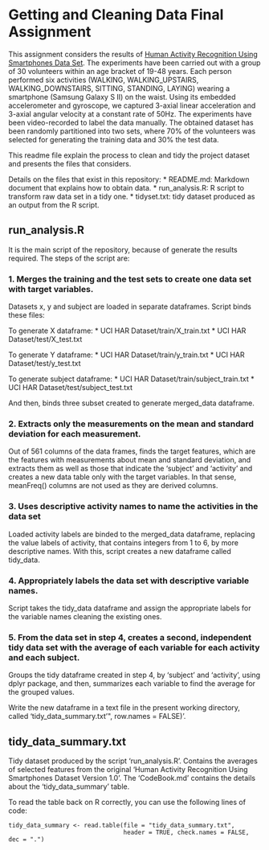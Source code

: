 Getting and Cleaning Data Final Assignment
==========================================

This assignment considers the results of [Human Activity Recognition
Using Smartphones Data
Set](http://archive.ics.uci.edu/ml/datasets/Human+Activity+Recognition+Using+Smartphones).
The experiments have been carried out with a group of 30 volunteers
within an age bracket of 19-48 years. Each person performed six
activities (WALKING, WALKING\_UPSTAIRS, WALKING\_DOWNSTAIRS, SITTING,
STANDING, LAYING) wearing a smartphone (Samsung Galaxy S II) on the
waist. Using its embedded accelerometer and gyroscope, we captured
3-axial linear acceleration and 3-axial angular velocity at a constant
rate of 50Hz. The experiments have been video-recorded to label the data
manually. The obtained dataset has been randomly partitioned into two
sets, where 70% of the volunteers was selected for generating the
training data and 30% the test data.

This readme file explain the process to clean and tidy the project
dataset and presents the files that considers.

Details on the files that exist in this repository: \* README.md:
Markdown document that explains how to obtain data. \* run\_analysis.R:
R script to transform raw data set in a tidy one. \* tidyset.txt: tidy
dataset produced as an output from the R script.

run\_analysis.R
---------------

It is the main script of the repository, because of generate the results
required. The steps of the script are:

### 1. Merges the training and the test sets to create one data set with target variables.

Datasets x, y and subject are loaded in separate dataframes. Script
binds these files:

To generate X dataframe: \* UCI HAR Dataset/train/X\_train.txt \* UCI
HAR Dataset/test/X\_test.txt

To generate Y dataframe: \* UCI HAR Dataset/train/y\_train.txt \* UCI
HAR Dataset/test/y\_test.txt

To generate subject dataframe: \* UCI HAR
Dataset/train/subject\_train.txt \* UCI HAR
Dataset/test/subject\_test.txt

And then, binds three subset created to generate merged\_data dataframe.

### 2. Extracts only the measurements on the mean and standard deviation for each measurement.

Out of 561 columns of the data frames, finds the target features, which
are the features with measurements about mean and standard deviation,
and extracts them as well as those that indicate the ‘subject’ and
‘activity’ and creates a new data table only with the target variables.
In that sense, meanFreq() columns are not used as they are derived
columns.

### 3. Uses descriptive activity names to name the activities in the data set

Loaded activity labels are binded to the merged\_data dataframe,
replacing the value labels of activity, that contains integers from 1 to
6, by more descriptive names. With this, script creates a new dataframe
called tidy\_data.

### 4. Appropriately labels the data set with descriptive variable names.

Script takes the tidy\_data dataframe and assign the appropriate labels
for the variable names cleaning the existing ones.

### 5. From the data set in step 4, creates a second, independent tidy data set with the average of each variable for each activity and each subject.

Groups the tidy dataframe created in step 4, by ‘subject’ and
‘activity’, using dplyr package, and then, summarizes each variable to
find the average for the grouped values.

Write the new dataframe in a text file in the present working directory,
called ‘tidy\_data\_summary.txt’", row.names = FALSE)’.

tidy\_data\_summary.txt
-----------------------

Tidy dataset produced by the script ‘run\_analysis.R’. Contains the
averages of selected features from the original ‘Human Activity
Recognition Using Smartphones Dataset Version 1.0’. The ‘CodeBook.md’
contains the details about the ‘tidy\_data\_summary’ table.

To read the table back on R correctly, you can use the following lines
of code:

    tidy_data_summary <- read.table(file = "tidy_data_summary.txt",
                                    header = TRUE, check.names = FALSE, dec = ".")
